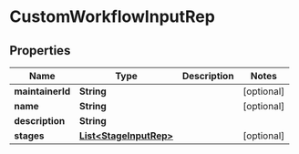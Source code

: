 

# CustomWorkflowInputRep


## Properties

Name | Type | Description | Notes
------------ | ------------- | ------------- | -------------
**maintainerId** | **String** |  |  [optional]
**name** | **String** |  |  [optional]
**description** | **String** |  | 
**stages** | [**List&lt;StageInputRep&gt;**](StageInputRep.md) |  |  [optional]




